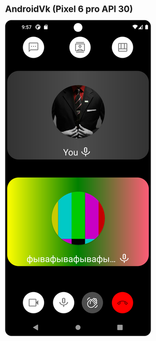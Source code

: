 # AndroidVk (Pixel 6 pro API 30)
![Пример работы](https://github.com/Mrak0bEss/AndroidVk/blob/main/img.png)
